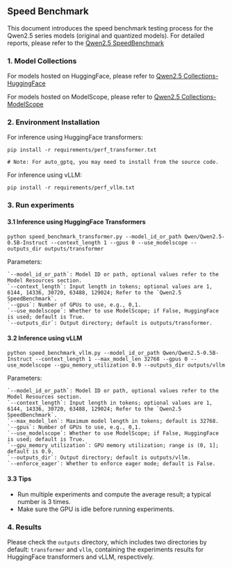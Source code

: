 ## Speed Benchmark

This document introduces the speed benchmark testing process for the Qwen2.5 series models (original and quantized models). For detailed reports, please refer to the [Qwen2.5 SpeedBenchmark](../../docs/source/benchmark/speed_benchmark.rst)

### 1. Model Collections

For models hosted on HuggingFace, please refer to [Qwen2.5 Collections-HuggingFace](https://huggingface.co/collections/Qwen/qwen25-66e81a666513e518adb90d9e)

For models hosted on ModelScope, please refer to [Qwen2.5 Collections-ModelScope](https://modelscope.cn/collections/Qwen25-dbc4d30adb768)

### 2. Environment Installation

For inference using HuggingFace transformers:

```shell
pip install -r requirements/perf_transformer.txt

# Note: For auto_gptq, you may need to install from the source code.
```

For inference using vLLM:

```shell
pip install -r requirements/perf_vllm.txt

```


### 3. Run experiments

#### 3.1 Inference using HuggingFace Transformers

```shell
python speed_benchmark_transformer.py --model_id_or_path Qwen/Qwen2.5-0.5B-Instruct --context_length 1 --gpus 0 --use_modelscope --outputs_dir outputs/transformer

```

Parameters:

    `--model_id_or_path`: Model ID or path, optional values refer to the Model Resources section.  
    `--context_length`: Input length in tokens; optional values are 1, 6144, 14336, 30720, 63488, 129024; Refer to the `Qwen2.5 SpeedBenchmark`.  
    `--gpus`: Number of GPUs to use, e.g., 0,1.  
    `--use_modelscope`: Whether to use ModelScope; if False, HuggingFace is used; default is True.  
    `--outputs_dir`: Output directory; default is outputs/transformer.  


#### 3.2 Inference using vLLM

```shell
python speed_benchmark_vllm.py --model_id_or_path Qwen/Qwen2.5-0.5B-Instruct --context_length 1 --max_model_len 32768 --gpus 0 --use_modelscope --gpu_memory_utilization 0.9 --outputs_dir outputs/vllm

```

Parameters:

    `--model_id_or_path`: Model ID or path, optional values refer to the Model Resources section.  
    `--context_length`: Input length in tokens; optional values are 1, 6144, 14336, 30720, 63488, 129024; Refer to the `Qwen2.5 SpeedBenchmark`.  
    `--max_model_len`: Maximum model length in tokens; default is 32768.  
    `--gpus`: Number of GPUs to use, e.g., 0,1.  
    `--use_modelscope`: Whether to use ModelScope; if False, HuggingFace is used; default is True.  
    `--gpu_memory_utilization`: GPU memory utilization; range is (0, 1]; default is 0.9.  
    `--outputs_dir`: Output directory; default is outputs/vllm.  
    `--enforce_eager`: Whether to enforce eager mode; default is False.  


#### 3.3 Tips

- Run multiple experiments and compute the average result; a typical number is 3 times.
- Make sure the GPU is idle before running experiments.


### 4. Results

Please check the `outputs` directory, which includes two directories by default: `transformer` and `vllm`, containing the experiments results for HuggingFace transformers and vLLM, respectively.

